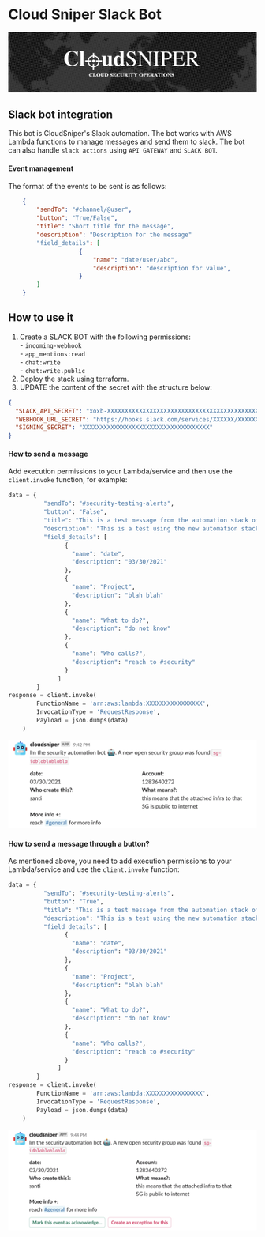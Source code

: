 Cloud Sniper Slack Bot 
=============
![alt text](images/img.png "button_bot")

## Slack bot integration
This bot is CloudSniper's Slack automation. The bot works with AWS Lambda functions to manage messages and send them to slack.
The bot can also handle `slack actions` using `API GATEWAY` and `SLACK BOT`.

#### Event management

The format of the events to be sent is as follows:

```json
    {
        "sendTo": "#channel/@user",
        "button": "True/False",
        "title": "Short title for the message",
        "description": "Description for the message"
        "field_details": [
                    {
                        "name": "date/user/abc",
                        "description": "description for value",
                    }
        ]
    }
```

## How to use it

1. Create a SLACK BOT with the following permissions:\
                    - `incoming-webhook`\
                    - `app_mentions:read`\
                    - `chat:write`\
                    - `chat:write.public`
2. Deploy the stack using terraform.
3. UPDATE the content of the secret with the structure below:
```json
{
  "SLACK_API_SECRET": "xoxb-XXXXXXXXXXXXXXXXXXXXXXXXXXXXXXXXXXXXXXXXXXXXXXX",
  "WEBHOOK_URL_SECRET": "https://hooks.slack.com/services/XXXXXX/XXXXXXXXXXXXXX",
  "SIGNING_SECRET": "XXXXXXXXXXXXXXXXXXXXXXXXXXXXXXXXXXXX"
}
```


#### How to send a message

Add execution permissions to your Lambda/service and then use the `client.invoke` function, for example:

```python
data = {
          "sendTo": "#security-testing-alerts",
          "button": "False",
          "title": "This is a test message from the automation stack of the bot",
          "description": "This is a test using the new automation stack of the bot",
          "field_details": [
                {
                  "name": "date",
                  "description": "03/30/2021"
                },
                {
                  "name": "Project",
                  "description": "blah blah"
                },
                {
                  "name": "What to do?",
                  "description": "do not know"
                },
                {
                  "name": "Who calls?",
                  "description": "reach to #security"
                }
              ]
        }
response = client.invoke(
        FunctionName = 'arn:aws:lambda:XXXXXXXXXXXXXXXX',
        InvocationType = 'RequestResponse',
        Payload = json.dumps(data)
    )
```

![alt text](images/bot_message.png "message_bot")


#### How to send a message through a button?

As mentioned above, you need to add execution permissions to your Lambda/service and use the `client.invoke` function:

```python
data = {
          "sendTo": "#security-testing-alerts",
          "button": "True",
          "title": "This is a test message from the automation stack of the bot",
          "description": "This is a test using the new automation stack of the bot",
          "field_details": [
                {
                  "name": "date",
                  "description": "03/30/2021"
                },
                {
                  "name": "Project",
                  "description": "blah blah"
                },
                {
                  "name": "What to do?",
                  "description": "do not know"
                },
                {
                  "name": "Who calls?",
                  "description": "reach to #security"
                }
              ]
        }
response = client.invoke(
        FunctionName = 'arn:aws:lambda:XXXXXXXXXXXXXXXX',
        InvocationType = 'RequestResponse',
        Payload = json.dumps(data)
    )
```

![alt text](images/bot_message_button.png "button_bot")